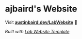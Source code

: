 
# ajbaird's Website

Visit **[austinbaird.dev/LabWebsite](http://austinbaird.dev/LabWebsite)** 🚀

_Built with [Lab Website Template](https://greene-lab.gitbook.io/lab-website-template-docs)_


